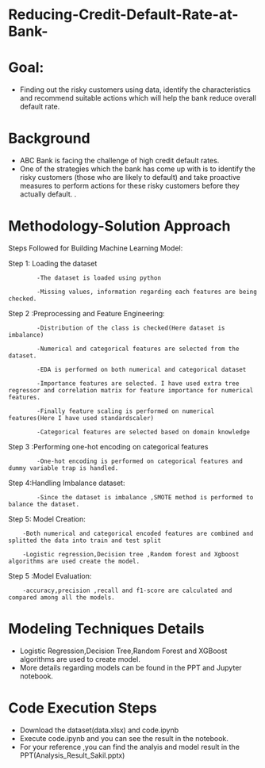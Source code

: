 # Reducing-Credit-Default-Rate-at-Bank-
# Goal: 
* Finding out the risky customers using data, identify the characteristics and recommend suitable actions which will help the bank      reduce overall default rate.
# Background
* ABC Bank is facing the challenge of high credit default rates. 
* One of the strategies which the bank has come up with is to identify the risky customers (those who are likely to default) and take   proactive measures to perform actions for these risky customers before they actually default. .
#  Methodology-Solution Approach
Steps Followed for Building Machine Learning  Model:

Step 1: Loading the dataset

			-The dataset is loaded using python
      
			-Missing values, information regarding each features are being checked.
      
Step 2 :Preprocessing and Feature Engineering:

			-Distribution of the class is checked(Here dataset is imbalance)
      
			-Numerical and categorical features are selected from the dataset.
      
			-EDA is performed on both numerical and categorical dataset
      
			-Importance features are selected. I have used extra tree regressor and correlation matrix for feature importance for numerical features.
      
			-Finally feature scaling is performed on numerical features(Here I have used standardscaler)
      
			-Categorical features are selected based on domain knowledge
      
Step 3 :Performing one-hot encoding on categorical features

			-One-hot encoding is performed on categorical features and dummy variable trap is handled.
      
Step 4:Handling Imbalance dataset:

			-Since the dataset is imbalance ,SMOTE method is performed to balance the dataset.

Step 5: Model Creation:

		-Both numerical and categorical encoded features are combined and splitted the data into train and test split
    
		-Logistic regression,Decision tree ,Random forest and Xgboost algorithms are used create the model.

Step 5 :Model Evaluation:

		-accuracy,precision ,recall and f1-score are calculated and compared among all the models.
# Modeling Techniques Details
* Logistic Regression,Decision Tree,Random Forest and XGBoost algorithms are used to create model.
* More details regarding models can be found in the PPT and Jupyter notebook.
# Code Execution Steps
* Download the dataset(data.xlsx) and code.ipynb
* Execute code.ipynb and you can see the result in the notebook.
* For your reference ,you can find the analyis and model result in the PPT(Analysis_Result_Sakil.pptx)
